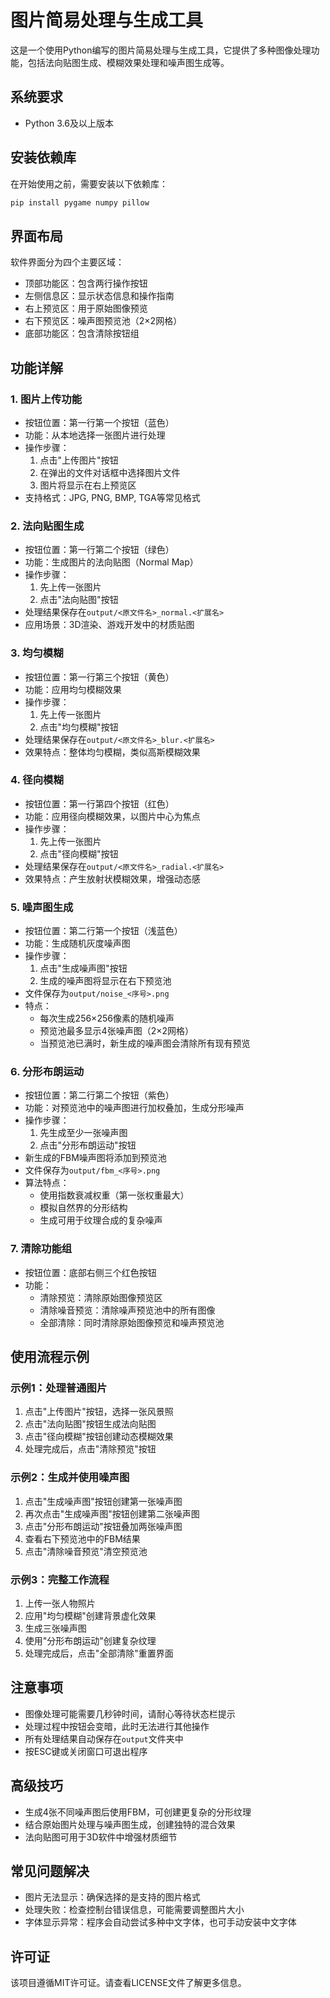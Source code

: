 # 图片简易处理与生成工具

这是一个使用Python编写的图片简易处理与生成工具，它提供了多种图像处理功能，包括法向贴图生成、模糊效果处理和噪声图生成等。

## 系统要求

- Python 3.6及以上版本

## 安装依赖库

在开始使用之前，需要安装以下依赖库：

```bash
pip install pygame numpy pillow
```

## 界面布局

软件界面分为四个主要区域：

- 顶部功能区：包含两行操作按钮
- 左侧信息区：显示状态信息和操作指南
- 右上预览区：用于原始图像预览
- 右下预览区：噪声图预览池（2×2网格）
- 底部功能区：包含清除按钮组

## 功能详解

### 1. 图片上传功能

- 按钮位置：第一行第一个按钮（蓝色）
- 功能：从本地选择一张图片进行处理
- 操作步骤：
  1. 点击"上传图片"按钮
  2. 在弹出的文件对话框中选择图片文件
  3. 图片将显示在右上预览区
- 支持格式：JPG, PNG, BMP, TGA等常见格式

### 2. 法向贴图生成

- 按钮位置：第一行第二个按钮（绿色）
- 功能：生成图片的法向贴图（Normal Map）
- 操作步骤：
  1. 先上传一张图片
  2. 点击"法向贴图"按钮
- 处理结果保存在`output/<原文件名>_normal.<扩展名>`
- 应用场景：3D渲染、游戏开发中的材质贴图

### 3. 均匀模糊

- 按钮位置：第一行第三个按钮（黄色）
- 功能：应用均匀模糊效果
- 操作步骤：
  1. 先上传一张图片
  2. 点击"均匀模糊"按钮
- 处理结果保存在`output/<原文件名>_blur.<扩展名>`
- 效果特点：整体均匀模糊，类似高斯模糊效果

### 4. 径向模糊

- 按钮位置：第一行第四个按钮（红色）
- 功能：应用径向模糊效果，以图片中心为焦点
- 操作步骤：
  1. 先上传一张图片
  2. 点击"径向模糊"按钮
- 处理结果保存在`output/<原文件名>_radial.<扩展名>`
- 效果特点：产生放射状模糊效果，增强动态感

### 5. 噪声图生成

- 按钮位置：第二行第一个按钮（浅蓝色）
- 功能：生成随机灰度噪声图
- 操作步骤：
  1. 点击"生成噪声图"按钮
  2. 生成的噪声图将显示在右下预览池
- 文件保存为`output/noise_<序号>.png`
- 特点：
  - 每次生成256×256像素的随机噪声
  - 预览池最多显示4张噪声图（2×2网格）
  - 当预览池已满时，新生成的噪声图会清除所有现有预览

### 6. 分形布朗运动

- 按钮位置：第二行第二个按钮（紫色）
- 功能：对预览池中的噪声图进行加权叠加，生成分形噪声
- 操作步骤：
  1. 先生成至少一张噪声图
  2. 点击"分形布朗运动"按钮
- 新生成的FBM噪声图将添加到预览池
- 文件保存为`output/fbm_<序号>.png`
- 算法特点：
  - 使用指数衰减权重（第一张权重最大）
  - 模拟自然界的分形结构
  - 生成可用于纹理合成的复杂噪声

### 7. 清除功能组

- 按钮位置：底部右侧三个红色按钮
- 功能：
  - 清除预览：清除原始图像预览区
  - 清除噪音预览：清除噪声预览池中的所有图像
  - 全部清除：同时清除原始图像预览和噪声预览池

## 使用流程示例

### 示例1：处理普通图片

1. 点击"上传图片"按钮，选择一张风景照
2. 点击"法向贴图"按钮生成法向贴图
3. 点击"径向模糊"按钮创建动态模糊效果
4. 处理完成后，点击"清除预览"按钮

### 示例2：生成并使用噪声图

1. 点击"生成噪声图"按钮创建第一张噪声图
2. 再次点击"生成噪声图"按钮创建第二张噪声图
3. 点击"分形布朗运动"按钮叠加两张噪声图
4. 查看右下预览池中的FBM结果
5. 点击"清除噪音预览"清空预览池

### 示例3：完整工作流程

1. 上传一张人物照片
2. 应用"均匀模糊"创建背景虚化效果
3. 生成三张噪声图
4. 使用"分形布朗运动"创建复杂纹理
5. 处理完成后，点击"全部清除"重置界面

## 注意事项

- 图像处理可能需要几秒钟时间，请耐心等待状态栏提示
- 处理过程中按钮会变暗，此时无法进行其他操作
- 所有处理结果自动保存在`output`文件夹中
- 按ESC键或关闭窗口可退出程序

## 高级技巧

- 生成4张不同噪声图后使用FBM，可创建更复杂的分形纹理
- 结合原始图片处理与噪声图生成，创建独特的混合效果
- 法向贴图可用于3D软件中增强材质细节

## 常见问题解决

- 图片无法显示：确保选择的是支持的图片格式
- 处理失败：检查控制台错误信息，可能需要调整图片大小
- 字体显示异常：程序会自动尝试多种中文字体，也可手动安装中文字体

## 许可证

该项目遵循MIT许可证。请查看LICENSE文件了解更多信息。